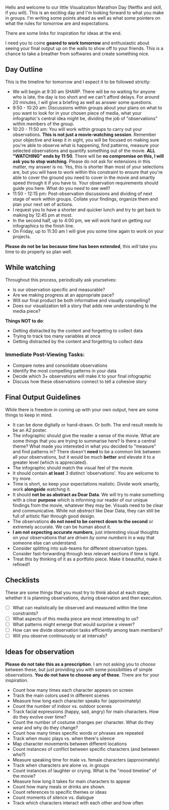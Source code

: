 Hello and welcome to our little Visualization Marathon Day (Netflix and skill, if you will). This is an exciting day and I'm looking forward to what you make in groups. I'm writing some points ahead as well as what some pointers on what the rules for tomorrow are and expectations. 

<div class="note">

There are some links for inspiration for ideas at the end. 
</div>

I need you to come **geared to work tomorrow** and enthusiastic about seeing your final output up on the walls to show off to your friends. This is a chance to take a breather from softwares and create something nice.
## Day Outline

This is the timeline for tomorrow and I expect it to be followed strictly:

- We will begin at 9:30 am SHARP. There will be no waiting for anyone who is late, the day is too short and we can't afford delays. For around 20 minutes, I will give a briefing as well as answer some questions. 
- 9:50 - 10:20 am: Discussions within groups about your plans on what to you want to look for in your chosen piece of media, what your infographic's central idea might be, dividing the job of "observations" within members of the group. 
- 10:20 - 11:50 am: You will work within groups to carry out your observations. **This is not just a movie-watching session**. Remember your objective and keep it in sight, you will be focused on making sure you're able to observe what is happening, find patterns, measure your selected observations and quantify something out of the movie. **ALL "WATCHING" ends by 11:50**. There will be **no compromise on this, I will ask you to stop watching**. Please do not ask for extensions in this matter, my answer is no. Yes, this is shorter than most of your selections are, but you will have to work within this constraint to ensure that you're able to cover the ground you need to cover in the movie and smartly speed through it if you have to. Your observation requirements should guide you here. What do you _need_ to see well?
- 11:50 - 12:15 pm: Post-observation discussions and dividing of next stage of work within groups. Collate your findings, organize them and plan your next set of actions. 
- I request you to have a shorter and quicker lunch and try to get back to making by 12:45 pm at most.
- In the second half, up to 4:00 pm, we will work hard on getting our infographics to the finish line. 
- On Friday, up to 11:30 am I will give you some time again to work on your projects.

**Please do not be lax because time has been extended**, this _will_ take you time to do properly so plan well.

## While watching

Throughout this process, periodically ask yourselves:

- Is our observation specific and measurable?
- Are we making progress at an appropriate pace?
- Will our final product be both informative and visually compelling?
- Does our visualization tell a story that adds new understanding to the media piece?

**Things NOT to do**:

- Getting distracted by the content and forgetting to collect data
- Trying to track too many variables at once
- Getting distracted by the content and forgetting to collect data

### Immediate Post-Viewing Tasks:

- Compare notes and consolidate observations
- Identify the most compelling patterns in your data
- Decide which 3+ observations will make it to your final infographic
- Discuss how these observations connect to tell a cohesive story
## Final Output Guidelines

While there is freedom in coming up with your own output, here are some things to keep in mind. 

- It can be done digitally or hand-drawn. Or both. The end result needs to be an A2 poster. 
- The infographic should give the reader a sense of the movie. What are some things that you are trying to summarise here? Is there a central theme? What made you interested in what you decided to "measure" and find patterns in? There doesn't **need** to be a common link between all your observations, but it would be much **better** and elevate it to a greater level (which is appreciated). 
- The infographic should match the visual feel of the movie.
- It should contain **at least** 3 distinct 'observations'. You are welcome to try more. 
- Time is short, so keep your expectations realistic. Divide work smartly, work **alongside** watching it. 
- It should **not be as abstract as Dear Data**. We will try to make something with a clear **purpose** which is informing our reader of our unique findings from the movie, whatever they may be. Visuals need to be clear and communicative. While not _abstract_ like Dear Data, they can still be full of artistic flair through good design. 
- The observations **do not need to be correct down to the second** or extremely accurate. We can be human about it.
- **I am not expecting accurate numbers**, just interesting visual thoughts on your observations that are _driven by some numbers_ in a way that someone else can understand. 
- Consider splitting into sub-teams for different observation types. Consider fast-forwarding through less relevant sections if time is tight.
- Treat this by thinking of it as a portfolio piece. Make it beautiful, make it refined!!

## Checklists

These are some things that you must try to think about at each stage, whether it is planning observations, during observation and then execution. 

- [ ] What can realistically be observed and measured within the time constraints?
- [ ] What aspects of this media piece are most interesting to us?
- [ ] What patterns might emerge that would surprise a viewer?
- [ ] How can we divide observation tasks efficiently among team members?
- [ ] Will you observe continuously or at intervals?

## Ideas for observation

**Please do not take this as a prescription**. I am not asking you to _choose_ between these, but just providing you with some possibilities of simple observations. **You do not have to choose any of these**. There are for your inspiration. 

- Count how many times each character appears on screen
- Track the main colors used in different scenes
- Measure how long each character speaks for (approximately)
- Count the number of indoor vs. outdoor scenes
- Track facial expressions (happy, sad, angry) for main characters. How do they evolve over time?
- Count the number of costume changes per character. What do they wear and why do they change?
- Count how many times specific words or phrases are repeated
- Track when music plays vs. when there's silence
- Map character movements between different locations
- Count instances of conflict between specific characters (and between who?)
- Measure speaking time for male vs. female characters (approximately)
- Track when characters are alone vs. in groups
- Count instances of laughter or crying. What is the "mood timeline" of the movie?
- Measure how long it takes for main characters to appear
- Count how many meals or drinks are shown. 
- Count references to specific themes or ideas
- Count moments of silence vs. dialogue
- Track which characters interact with each other and how often
